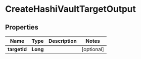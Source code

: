 

# CreateHashiVaultTargetOutput


## Properties

| Name | Type | Description | Notes |
|------------ | ------------- | ------------- | -------------|
|**targetId** | **Long** |  |  [optional] |



